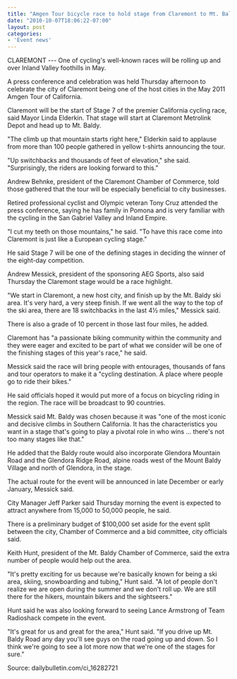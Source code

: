 ```yaml
---
title: "Amgen Tour bicycle race to hold stage from Claremont to Mt. Baldy in May"
date: "2010-10-07T18:06:22-07:00"
layout: post
categories:
- 'Event news'
---
```


CLAREMONT --- One of cycling's well-known races will be rolling up and over Inland Valley foothills in May.  
  
A press conference and celebration was held Thursday afternoon to celebrate the city of Claremont being one of the host cities in the May 2011 Amgen Tour of California.

Claremont will be the start of Stage 7 of the premier California cycling race, said Mayor Linda Elderkin. That stage will start at Claremont Metrolink Depot and head up to Mt. Baldy.

"The climb up that mountain starts right here," Elderkin said to applause from more than 100 people gathered in yellow t-shirts announcing the tour.

"Up switchbacks and thousands of feet of elevation," she said. "Surprisingly, the riders are looking forward to this."

Andrew Behnke, president of the Claremont Chamber of Commerce, told those gathered that the tour will be especially beneficial to city businesses.

Retired professional cyclist and Olympic veteran Tony Cruz attended the press conference, saying he has family in Pomona and is very familiar with the cycling in the San Gabriel Valley and Inland Empire.

"I cut my teeth on those mountains," he said. "To have this race come into Claremont is just like a European cycling stage."

He said Stage 7 will be one of the defining stages in deciding the winner of the eight-day competition.

Andrew Messick, president of the sponsoring AEG Sports, also said Thursday the Claremont stage would be a race highlight.

"We start in Claremont, a new host city, and finish up by the Mt. Baldy ski area. It's very hard, a very steep finish. If we went all the way to the top of the ski area, there are 18 switchbacks in the last 4½ miles," Messick said.

There is also a grade of 10 percent in those last four miles, he added.

Claremont has "a passionate biking community within the community and they were eager and excited to be part of what we consider will be one of the finishing stages of this year's race," he said.

Messick said the race will bring people with entourages, thousands of fans and tour operators to make it a "cycling destination. A place where people go to ride their bikes."

He said officials hoped it would put more of a focus on bicycling riding in the region. The race will be broadcast to 90 countries.

Messick said Mt. Baldy was chosen because it was "one of the most iconic and decisive climbs in Southern California. It has the characteristics you want in a stage that's going to play a pivotal role in who wins ... there's not too many stages like that."

He added that the Baldy route would also incorporate Glendora Mountain Road and the Glendora Ridge Road, alpine roads west of the Mount Baldy Village and north of Glendora, in the stage.

The actual route for the event will be announced in late December or early January, Messick said.

City Manager Jeff Parker said Thursday morning the event is expected to attract anywhere from 15,000 to 50,000 people, he said.

There is a preliminary budget of $100,000 set aside for the event split between the city, Chamber of Commerce and a bid committee, city officials said.

Keith Hunt, president of the Mt. Baldy Chamber of Commerce, said the extra number of people would help out the area.

"It's pretty exciting for us because we're basically known for being a ski area, skiing, snowboarding and tubing," Hunt said. "A lot of people don't realize we are open during the summer and we don't roll up. We are still there for the hikers, mountain bikers and the sightseers."

Hunt said he was also looking forward to seeing Lance Armstrong of Team Radioshack compete in the event.

"It's great for us and great for the area," Hunt said. "If you drive up Mt. Baldy Road any day you'll see guys on the road going up and down. So I think we're going to see a lot more now that we're one of the stages for sure."

Source: dailybulletin.com/ci\_16282721